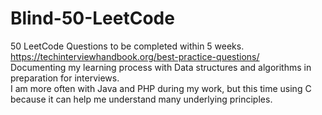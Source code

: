 # Blind-50-LeetCode
50 LeetCode Questions to be completed within 5 weeks.  
https://techinterviewhandbook.org/best-practice-questions/  
Documenting my learning process with Data structures and algorithms in preparation for interviews.  
I am more often with Java and PHP during my work, but this time using C because it can help me understand many underlying principles.  

